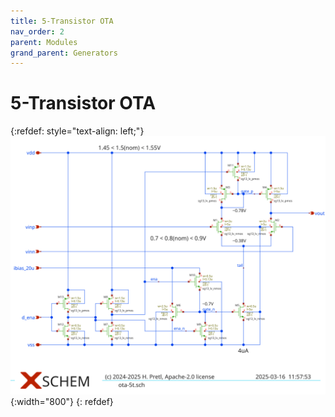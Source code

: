 ```yaml
---
title: 5-Transistor OTA
nav_order: 2
parent: Modules
grand_parent: Generators
---
```



# 5-Transistor OTA


{:refdef: style="text-align: left;"}
![default S-Cell layout](/assets/images/ota_5t.svg){:width="800"}
{: refdef}
